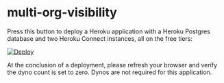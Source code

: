 # multi-org-visibility

Press this button to deploy a Heroku application with a Heroku Postgres database and two Heroku Connect instances, all on the free tiers:

[![Deploy](https://www.herokucdn.com/deploy/button.png)](https://heroku.com/deploy?template=https://github.com/danmehlmanheroku/multi-org-visibility-demo-shield)

At the conclusion of a deployment, please refresh your browser and verify the dyno count is set to zero.  Dynos are not required for this application.
